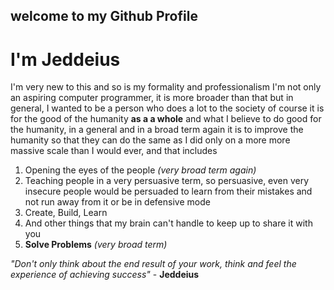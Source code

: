 ## welcome to my Github Profile
# I'm Jeddeius
I'm very new to this and so is my formality and professionalism
I'm not only an aspiring computer programmer, it is more broader than that
but in general, I wanted to be a person who does a lot to the society
of course it is for the good of the humanity **as a a whole** and what I
believe to do good for the humanity, in a general and in a broad term again
it is to improve the humanity so that they can do the same as I did only on
a more more massive scale than I would ever, and that includes
1. Opening the eyes of the people *(very broad term again)*
2. Teaching people in a very persuasive term, so persuasive, even very insecure people would be persuaded to learn from their mistakes and not run away from it or be in defensive mode
3. Create, Build, Learn
4. And other things that my brain can't handle to keep up to share it with you
5. **Solve Problems** *(very broad term)*


*"Don't only think about the end result of your work, think and feel the experience of achieving success"* - **Jeddeius**
